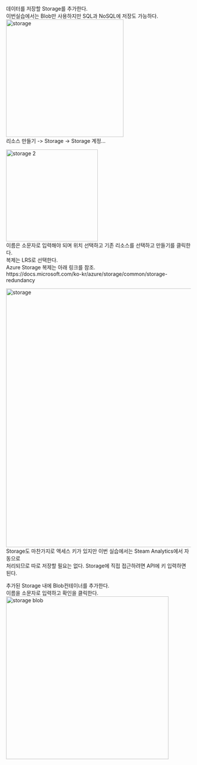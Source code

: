 <p>
데이터를 저장할 Storage를 추가한다. <br>
이번실습에서는 Blob만 사용하지만 SQL과 NoSQL에 저장도 가능하다.<br>
<img width="320" alt="storage" src="https://user-images.githubusercontent.com/6082076/46901926-5732ef80-cef7-11e8-8a31-f8016180b0e2.PNG">
<br>
리소스 만들기 -> Storage -> Storage 계정…
</p>

<p>
<img width="250" alt="storage 2" src="https://user-images.githubusercontent.com/6082076/46901927-5732ef80-cef7-11e8-8cb0-831dc867956a.PNG">
<br>
이름은 소문자로 입력해야 되며 위치 선택하고 기존 리소스를 선택하고 만들기를 클릭한다.<br>
복제는 LRS로 선택한다.<br>
Azure Storage 복제는 아래 링크를 참조.<br>
https://docs.microsoft.com/ko-kr/azure/storage/common/storage-redundancy
</p>

<p>
<img width="704" alt="storage" src="https://user-images.githubusercontent.com/6082076/46901928-57cb8600-cef7-11e8-9d68-5e1df0f5d1e8.PNG">
<br>
Storage도 마찬가지로 액세스 키가 있지만 이번 실습에서는 Steam Analytics에서 자동으로 <br>
처리되므로 따로 저장할 필요는 없다. Storage에 직접 접근하려면 API에 키 입력하면 된다.<br>
</p>

<p>
추가된 Storage 내에 Blob컨테이너를 추가한다.<br>
이름을 소문자로 입력하고 확인을 클릭한다.<br>
<img width="443" alt="storage blob" src="https://user-images.githubusercontent.com/6082076/46901925-5732ef80-cef7-11e8-8e6c-383ad615e54a.PNG">
</p>
